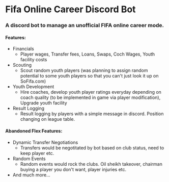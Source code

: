 # Fifa Online Career Discord Bot
### A discord bot to manage an unofficial FIFA online career mode.

#### Features:
* Financials
  * Player wages, Transfer fees, Loans, Swaps, Coch Wages, Youth facility costs
* Scouting
  * Scout random youth players (was planning to assign random potential to some youth players so that you can't just look it up on SoFifa.com)  
* Youth Development
  * Hire coaches, develop youth player ratings everyday depending on coach quality (to be implemented in game via player modification), Upgrade youth facility
* Result Logging
  * Result logging by players with a simple message in discord. Position changing on league table.

#### Abandoned Flex Features:
* Dynamic Transfer Negotiations
  * Transfers would be negotitated by bot based on club status, need to keep player etc.
* Random Events
  * Random events would rock the clubs. Oil sheikh takeover, chairman buying a player you don't want, player injuries etc. 
* And much more...
